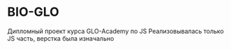 # BIO-GLO
Дипломный проект курса GLO-Academy по JS
Реализовывалась только JS часть, верстка была изначально

